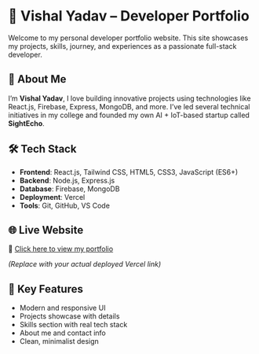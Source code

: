 # 🚀 Vishal Yadav – Developer Portfolio

Welcome to my personal developer portfolio website. This site showcases my projects, skills, journey, and experiences as a passionate full-stack developer.

## 🌟 About Me

I’m **Vishal Yadav**, I love building innovative projects using technologies like React.js, Firebase, Express, MongoDB, and more. I’ve led several technical initiatives in my college and founded my own AI + IoT-based startup called **SightEcho**.

## 🛠️ Tech Stack

- **Frontend**: React.js, Tailwind CSS, HTML5, CSS3, JavaScript (ES6+)
- **Backend**: Node.js, Express.js
- **Database**: Firebase, MongoDB
- **Deployment**: Vercel
- **Tools**: Git, GitHub, VS Code

## 🌐 Live Website

🔗 [Click here to view my portfolio](https://my-portfolio-psi-nine-91.vercel.app/)

*(Replace with your actual deployed Vercel link)*

## 📸 Key Features

- Modern and responsive UI
- Projects showcase with details
- Skills section with real tech stack
- About me and contact info
- Clean, minimalist design



